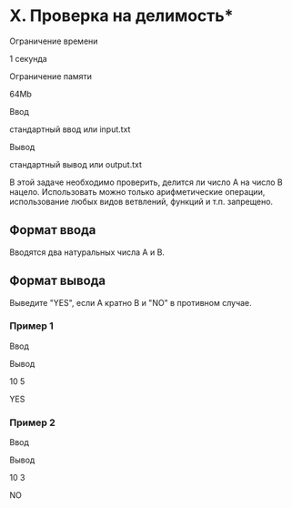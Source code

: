 X. Проверка на делимость\*
==========================

Ограничение времени

1 секунда

Ограничение памяти

64Mb

Ввод

стандартный ввод или input.txt

Вывод

стандартный вывод или output.txt

В этой задаче необходимо проверить, делится ли число A на число B нацело. Использовать можно только арифметические операции, использование любых видов ветвлений, функций и т.п. запрещено.

Формат ввода
------------

Вводятся два натуральных числа A и B.

Формат вывода
-------------

Выведите "YES", если A кратно B и "NO" в противном случае.

### Пример 1

Ввод

Вывод

10
5

YES

### Пример 2

Ввод

Вывод

10
3

NO